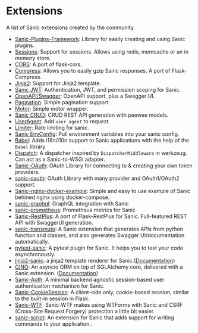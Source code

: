 # Extensions

A list of Sanic extensions created by the community.
- [Sanic-Plugins-Framework](https://github.com/ashleysommer/sanicpluginsframework): Library for easily creating and using Sanic plugins.
- [Sessions](https://github.com/subyraman/sanic_session): Support for sessions.
  Allows using redis, memcache or an in memory store.
- [CORS](https://github.com/ashleysommer/sanic-cors): A port of flask-cors.
- [Compress](https://github.com/subyraman/sanic_compress): Allows you to easily gzip Sanic responses. A port of Flask-Compress.
- [Jinja2](https://github.com/lixxu/sanic-jinja2): Support for Jinja2 template.
- [Sanic JWT](https://github.com/ahopkins/sanic-jwt): Authentication, JWT, and permission scoping for Sanic.
- [OpenAPI/Swagger](https://github.com/channelcat/sanic-openapi): OpenAPI support, plus a Swagger UI.
- [Pagination](https://github.com/lixxu/python-paginate): Simple pagination support.
- [Motor](https://github.com/lixxu/sanic-motor): Simple motor wrapper.
- [Sanic CRUD](https://github.com/Typhon66/sanic_crud): CRUD REST API generation with peewee models.
- [UserAgent](https://github.com/lixxu/sanic-useragent): Add `user_agent` to request
- [Limiter](https://github.com/bohea/sanic-limiter): Rate limiting for sanic.
- [Sanic EnvConfig](https://github.com/jamesstidard/sanic-envconfig): Pull environment variables into your sanic config.
- [Babel](https://github.com/lixxu/sanic-babel): Adds i18n/l10n support to Sanic applications with the help of the
`Babel` library
- [Dispatch](https://github.com/ashleysommer/sanic-dispatcher): A dispatcher inspired by `DispatcherMiddleware` in werkzeug. Can act as a Sanic-to-WSGI adapter.
- [Sanic-OAuth](https://github.com/Sniedes722/Sanic-OAuth): OAuth Library for connecting to & creating your own token providers.
- [sanic-oauth](https://gitlab.com/SirEdvin/sanic-oauth): OAuth Library with many provider and OAuth1/OAuth2 support.
- [Sanic-nginx-docker-example](https://github.com/itielshwartz/sanic-nginx-docker-example): Simple and easy to use example of Sanic behined nginx using docker-compose.
- [sanic-graphql](https://github.com/graphql-python/sanic-graphql): GraphQL integration with Sanic
- [sanic-prometheus](https://github.com/dkruchinin/sanic-prometheus): Prometheus metrics for Sanic
- [Sanic-RestPlus](https://github.com/ashleysommer/sanic-restplus): A port of Flask-RestPlus for Sanic. Full-featured REST API with SwaggerUI generation.
- [sanic-transmute](https://github.com/yunstanford/sanic-transmute): A Sanic extension that generates APIs from python function and classes, and also generates Swagger UI/documentation automatically.
- [pytest-sanic](https://github.com/yunstanford/pytest-sanic): A pytest plugin for Sanic. It helps you to test your code asynchronously.
- [jinja2-sanic](https://github.com/yunstanford/jinja2-sanic): a jinja2 template renderer for Sanic.([Documentation](http://jinja2-sanic.readthedocs.io/en/latest/))
- [GINO](https://github.com/fantix/gino): An asyncio ORM on top of SQLAlchemy core, delivered with a Sanic extension. ([Documentation](https://python-gino.readthedocs.io/))
- [Sanic-Auth](https://github.com/pyx/sanic-auth): A minimal backend agnostic session-based user authentication mechanism for Sanic.
- [Sanic-CookieSession](https://github.com/pyx/sanic-cookiesession): A client-side only, cookie-based session, similar to the built-in session in Flask.
- [Sanic-WTF](https://github.com/pyx/sanic-wtf): Sanic-WTF makes using WTForms with Sanic and CSRF (Cross-Site Request Forgery) protection a little bit easier.
- [sanic-script](https://github.com/tim2anna/sanic-script): An extension for Sanic that adds support for writing commands to your application..
